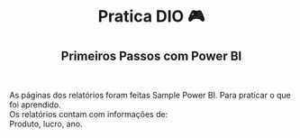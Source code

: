 <div align="center">
  <h1>Pratica DIO 🎮</h1>
  <h2>Primeiros Passos com Power BI</h2>
</div>

<br>
<p>As páginas dos relatórios foram feitas Sample Power BI.
Para praticar o que foi aprendido.
<br> Os relatórios contam com informações de:<br>
Produto, lucro, ano.</p>
